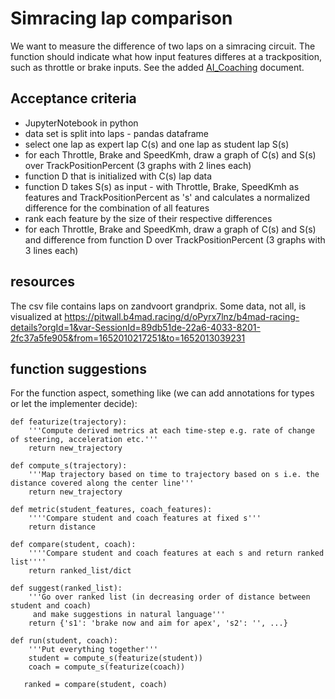 # Simracing lap comparison

We want to measure the difference of two laps on a simracing circuit. The function should indicate what how input features differes at a trackposition, such as throttle or brake inputs.
See the added [AI_Coaching](AI_Coaching.pdf) document.

## Acceptance criteria

- JupyterNotebook in python
- data set is split into laps - pandas dataframe
- select one lap as expert lap C(s) and one lap as student lap S(s)
- for each Throttle, Brake and SpeedKmh, draw a graph of C(s) and S(s) over TrackPositionPercent (3 graphs with 2 lines each)
- function D that is initialized with C(s) lap data
- function D takes S(s) as input - with Throttle, Brake, SpeedKmh as features and TrackPositionPercent as 's' and calculates a normalized  difference for the combination of all features
- rank each feature by the size of their respective differences
- for each Throttle, Brake and SpeedKmh, draw a graph of C(s) and S(s) and difference from function D over TrackPositionPercent (3 graphs with 3 lines each)

## resources

The csv file contains laps on zandvoort grandprix. Some data, not all, is visualized at https://pitwall.b4mad.racing/d/oPyrx7lnz/b4mad-racing-details?orgId=1&var-SessionId=89db51de-22a6-4033-8201-2fc37a5fe905&from=1652010217251&to=1652013039231

## function suggestions

For the function aspect, something like (we can add annotations for types or let the implementer decide):

```
def featurize(trajectory):
    '''Compute derived metrics at each time-step e.g. rate of change of steering, acceleration etc.'''
    return new_trajectory

def compute_s(trajectory):
    '''Map trajectory based on time to trajectory based on s i.e. the distance covered along the center line'''
    return new_trajectory

def metric(student_features, coach_features):
    ''''Compare student and coach features at fixed s'''
    return distance

def compare(student, coach):
    ''''Compare student and coach features at each s and return ranked list''''
    return ranked_list/dict

def suggest(ranked_list):
    '''Go over ranked list (in decreasing order of distance between student and coach)
     and make suggestions in natural language'''
    return {'s1': 'brake now and aim for apex', 's2': '', ...}

def run(student, coach):
    '''Put everything together'''
    student = compute_s(featurize(student))
    coach = compute_s(featurize(coach))

   ranked = compare(student, coach)
```
